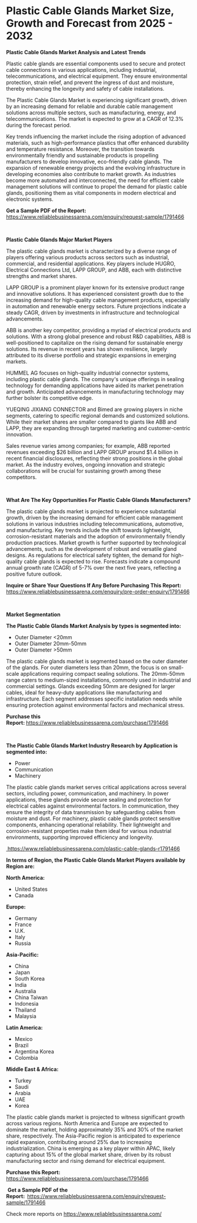 <p><h1>Plastic Cable Glands Market Size, Growth and Forecast from 2025 - 2032</h1></p><p><strong>Plastic Cable Glands Market Analysis and Latest Trends</strong></p>
<p><p>Plastic cable glands are essential components used to secure and protect cable connections in various applications, including industrial, telecommunications, and electrical equipment. They ensure environmental protection, strain relief, and prevent the ingress of dust and moisture, thereby enhancing the longevity and safety of cable installations. </p><p>The Plastic Cable Glands Market is experiencing significant growth, driven by an increasing demand for reliable and durable cable management solutions across multiple sectors, such as manufacturing, energy, and telecommunications. The market is expected to grow at a CAGR of 12.3% during the forecast period. </p><p>Key trends influencing the market include the rising adoption of advanced materials, such as high-performance plastics that offer enhanced durability and temperature resistance. Moreover, the transition towards environmentally friendly and sustainable products is propelling manufacturers to develop innovative, eco-friendly cable glands. The expansion of renewable energy projects and the evolving infrastructure in developing economies also contribute to market growth. As industries become more automated and interconnected, the need for efficient cable management solutions will continue to propel the demand for plastic cable glands, positioning them as vital components in modern electrical and electronic systems.</p></p>
<p><strong>Get a Sample PDF of the Report:&nbsp;</strong> <a href="https://www.reliablebusinessarena.com/enquiry/request-sample/1791466?utm_campaign=3289&utm_medium=2&utm_source=Github&utm_content=ia&utm_term=31032025&utm_id=plastic-cable-glands">https://www.reliablebusinessarena.com/enquiry/request-sample/1791466</a></p>
<p>&nbsp;</p>
<p><strong>Plastic Cable Glands Major Market Players</strong></p>
<p><p>The plastic cable glands market is characterized by a diverse range of players offering various products across sectors such as industrial, commercial, and residential applications. Key players include HUGRO, Electrical Connections Ltd, LAPP GROUP, and ABB, each with distinctive strengths and market shares.</p><p>LAPP GROUP is a prominent player known for its extensive product range and innovative solutions. It has experienced consistent growth due to the increasing demand for high-quality cable management products, especially in automation and renewable energy sectors. Future projections indicate a steady CAGR, driven by investments in infrastructure and technological advancements.</p><p>ABB is another key competitor, providing a myriad of electrical products and solutions. With a strong global presence and robust R&D capabilities, ABB is well-positioned to capitalize on the rising demand for sustainable energy solutions. Its revenue in recent years has shown resilience, largely attributed to its diverse portfolio and strategic expansions in emerging markets.</p><p>HUMMEL AG focuses on high-quality industrial connector systems, including plastic cable glands. The company's unique offerings in sealing technology for demanding applications have aided its market penetration and growth. Anticipated advancements in manufacturing technology may further bolster its competitive edge.</p><p>YUEQING JIXIANG CONNECTOR and Bimed are growing players in niche segments, catering to specific regional demands and customized solutions. While their market shares are smaller compared to giants like ABB and LAPP, they are expanding through targeted marketing and customer-centric innovation.</p><p>Sales revenue varies among companies; for example, ABB reported revenues exceeding $26 billion and LAPP GROUP around $1.4 billion in recent financial disclosures, reflecting their strong positions in the global market. As the industry evolves, ongoing innovation and strategic collaborations will be crucial for sustaining growth among these competitors.</p></p>
<p>&nbsp;</p>
<p><strong>What Are The Key Opportunities For Plastic Cable Glands Manufacturers?</strong></p>
<p><p>The plastic cable glands market is projected to experience substantial growth, driven by the increasing demand for efficient cable management solutions in various industries including telecommunications, automotive, and manufacturing. Key trends include the shift towards lightweight, corrosion-resistant materials and the adoption of environmentally friendly production practices. Market growth is further supported by technological advancements, such as the development of robust and versatile gland designs. As regulations for electrical safety tighten, the demand for high-quality cable glands is expected to rise. Forecasts indicate a compound annual growth rate (CAGR) of 5-7% over the next five years, reflecting a positive future outlook.</p></p>
<p><strong>Inquire or Share Your Questions If Any Before Purchasing This Report:</strong> <a href="https://www.reliablebusinessarena.com/enquiry/pre-order-enquiry/1791466?utm_campaign=3289&utm_medium=2&utm_source=Github&utm_content=ia&utm_term=31032025&utm_id=plastic-cable-glands">https://www.reliablebusinessarena.com/enquiry/pre-order-enquiry/1791466</a></p>
<p>&nbsp;</p>
<p><strong>Market Segmentation</strong></p>
<p><strong>The Plastic Cable Glands Market Analysis by types is segmented into:</strong></p>
<p><ul><li>Outer Diameter <20mm</li><li>Outer Diameter 20mm-50mm</li><li>Outer Diameter >50mm</li></ul></p>
<p><p>The plastic cable glands market is segmented based on the outer diameter of the glands. For outer diameters less than 20mm, the focus is on small-scale applications requiring compact sealing solutions. The 20mm-50mm range caters to medium-sized installations, commonly used in industrial and commercial settings. Glands exceeding 50mm are designed for larger cables, ideal for heavy-duty applications like manufacturing and infrastructure. Each segment addresses specific installation needs while ensuring protection against environmental factors and mechanical stress.</p></p>
<p><strong>Purchase this Report:&nbsp;</strong><a href="https://www.reliablebusinessarena.com/purchase/1791466?utm_campaign=3289&utm_medium=2&utm_source=Github&utm_content=ia&utm_term=31032025&utm_id=plastic-cable-glands">https://www.reliablebusinessarena.com/purchase/1791466</a></p>
<p>&nbsp;</p>
<p><strong>The Plastic Cable Glands Market Industry Research by Application is segmented into:</strong></p>
<p><ul><li>Power</li><li>Communication</li><li>Machinery</li></ul></p>
<p><p>The plastic cable glands market serves critical applications across several sectors, including power, communication, and machinery. In power applications, these glands provide secure sealing and protection for electrical cables against environmental factors. In communication, they ensure the integrity of data transmission by safeguarding cables from moisture and dust. For machinery, plastic cable glands protect sensitive components, enhancing operational reliability. Their lightweight and corrosion-resistant properties make them ideal for various industrial environments, supporting improved efficiency and longevity.</p></p>
<p><a href="https://www.reliablebusinessarena.com/plastic-cable-glands-r1791466?utm_campaign=3289&utm_medium=2&utm_source=Github&utm_content=ia&utm_term=31032025&utm_id=plastic-cable-glands">&nbsp;https://www.reliablebusinessarena.com/plastic-cable-glands-r1791466</a></p>
<p><strong>In terms of Region, the Plastic Cable Glands Market Players available by Region are:</strong></p>
<p>
    <p> <strong> North America: </strong>
        <ul>
            <li>United States</li>
            <li>Canada</li>
        </ul>
        </p> 
    <p> <strong> Europe: </strong>
        <ul>
            <li>Germany</li>
            <li>France</li>
            <li>U.K.</li>
            <li>Italy</li>
            <li>Russia</li>
        </ul>
        </p> 
    <p> <strong> Asia-Pacific: </strong>
        <ul>
            <li>China</li>
            <li>Japan</li>
            <li>South Korea</li>
            <li>India</li>
            <li>Australia</li>
            <li>China Taiwan</li>
            <li>Indonesia</li>
            <li>Thailand</li>
            <li>Malaysia</li>
        </ul>
        </p> 
    <p> <strong> Latin America: </strong>
        <ul>
            <li>Mexico</li>
            <li>Brazil</li>
            <li>Argentina Korea</li>
            <li>Colombia</li>
        </ul>
        </p> 
    <p> <strong> Middle East & Africa: </strong>
        <ul>
            <li>Turkey</li>
            <li>Saudi</li>
            <li>Arabia</li>
            <li>UAE</li>
            <li>Korea</li>
        </ul>
    </p>
    </p>
<p><p>The plastic cable glands market is projected to witness significant growth across various regions. North America and Europe are expected to dominate the market, holding approximately 35% and 30% of the market share, respectively. The Asia-Pacific region is anticipated to experience rapid expansion, contributing around 25% due to increasing industrialization. China is emerging as a key player within APAC, likely capturing about 15% of the global market share, driven by its robust manufacturing sector and rising demand for electrical equipment.</p></p>
<p><strong>Purchase this Report: </strong><a href="https://www.reliablebusinessarena.com/purchase/1791466?utm_campaign=3289&utm_medium=2&utm_source=Github&utm_content=ia&utm_term=31032025&utm_id=plastic-cable-glands">https://www.reliablebusinessarena.com/purchase/1791466</a></p>
<p>&nbsp;<strong>Get a Sample PDF of the Report:&nbsp;&nbsp;</strong><a href="https://www.reliablebusinessarena.com/enquiry/request-sample/1791466?utm_campaign=3289&utm_medium=2&utm_source=Github&utm_content=ia&utm_term=31032025&utm_id=plastic-cable-glands">https://www.reliablebusinessarena.com/enquiry/request-sample/1791466</a></p>
<p><strong></strong></p>
<p>Check more reports on <a href="https://www.reliablebusinessarena.com/?utm_campaign=3289&utm_medium=2&utm_source=Github&utm_content=ia&utm_term=31032025&utm_id=plastic-cable-glands">https://www.reliablebusinessarena.com/</a></p>